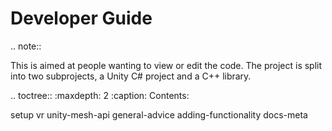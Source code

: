 # Developer Guide

.. note::

   This is aimed at people wanting to view or edit the code.
   The project is split into two subprojects, a Unity C# project and a C++ library.

.. toctree::
   :maxdepth: 2
   :caption: Contents:

   setup
   vr
   unity-mesh-api
   general-advice
   adding-functionality
   docs-meta